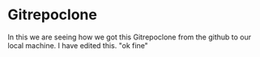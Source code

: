# Gitrepoclone
In this we are seeing how we got this Gitrepoclone from the github to our local machine.
I have edited this.
"ok fine"